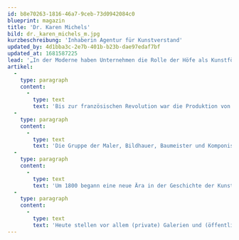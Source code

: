 ```yaml
---
id: b8e70263-1816-46a7-9ceb-73d0942084c0
blueprint: magazin
title: 'Dr. Karen Michels'
bild: dr._karen_michels_m.jpg
kurzbeschreibung: 'Inhaberin Agentur für Kunstverstand'
updated_by: 4d1bba3c-2e7b-401b-b23b-dae97edaf7bf
updated_at: 1681587225
lead: '„In der Moderne haben Unternehmen die Rolle der Höfe als Kunstförderer übernommen.“'
artikel:
  -
    type: paragraph
    content:
      -
        type: text
        text: 'Bis zur französischen Revolution war die Produktion von Kunst im Wesentlichen an den Hof und die Kirche gebunden. „Entscheider“ wie Könige und Fürsten, Päpste und Kardinäle bestellten bei den Künstlern Werke, die ihre politischen Interessen, ihr Repräsentationsbedürfnis und ihre dynastischen Ansprüche in besonderer Weise - nonverbal und damit umso wirkungsvoller - zum Ausdruck brachten.'
  -
    type: paragraph
    content:
      -
        type: text
        text: 'Die Gruppe der Maler, Bildhauer, Baumeister und Komponisten bildete einen integralen Bestandteil jedes politischen Machtzentrums. So sorgten die Höfe auch - vor allem über die Vergabe von Reisestipendien - für die Ausbildung junger künstlerischer Talente und waren mäzenatisch aktiv. Die so geleisteten Investitionen wurden ihnen, wurden der Gesellschaft insgesamt mit doppelter und dreifacher Münze zurückgezahlt.'
  -
    type: paragraph
    content:
      -
        type: text
        text: 'Um 1800 begann eine neue Ära in der Geschichte der Kunst. In ganz Europa hatten sich die Machtverhältnisse grundlegend verändert. Adel und Klerus als traditionelle Auftraggeber künstlerischer Erzeugnisse fielen weitgehend aus. Künstler mussten ihre Produkte nun – schwierig genug! - auf einem freien Markt anbieten. Zunächst geschah dies im Pariser „Salon“, dessen Jury allerdings eine erhebliche, fortschrittsverhindernde Zugangshürde darstellte.'
  -
    type: paragraph
    content:
      -
        type: text
        text: 'Heute stellen vor allem (private) Galerien und (öffentliche) Ausstellungsinstitutionen den Kommunikationsraum zwischen Kunst und allgemeinem Publikum zur Verfügung. Die Unterstützung jedoch, die es braucht, damit Kunst überhaupt entstehen kann, muss von denjenigen kommen, die in der Moderne die Rolle der Höfe übernommen haben: von staatlichen Institutionen und, vor allem, von der Wirtschaft. Heute haben vor allem die Unternehmen das Potential, aber letztlich auch die soziale Verpflichtung, der Kunst als dem letzten freien Experimentierfeld in unserer Gesellschaft die Bahn zu ebnen.'
---
```

